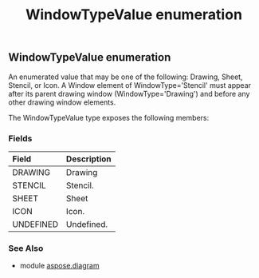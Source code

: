 ﻿---
title: WindowTypeValue enumeration
second_title: Aspose.Diagram for Python via .NET API References
description: 
type: docs
weight: 3710
url: /python-net/aspose.diagram/windowtypevalue/
is_root: false
---

## WindowTypeValue enumeration

An enumerated value that may be one of the following: Drawing, Sheet, Stencil, or Icon. A Window element of WindowType='Stencil' must appear after its parent drawing window (WindowType='Drawing') and before any other drawing window elements.



The WindowTypeValue type exposes the following members:

### Fields
| Field | Description |
| :- | :- |
| DRAWING | Drawing |
| STENCIL | Stencil. |
| SHEET | Sheet |
| ICON | Icon. |
| UNDEFINED | Undefined. |


### See Also

* module [aspose.diagram](../)

